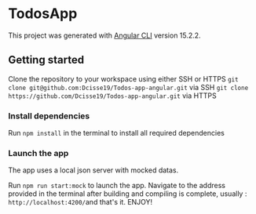 # TodosApp

This project was generated with [Angular CLI](https://github.com/angular/angular-cli) version 15.2.2.

## Getting started

Clone the repository to your workspace using either SSH or HTTPS
`git clone git@github.com:Dcisse19/Todos-app-angular.git` via SSH
`git clone https://github.com/Dcisse19/Todos-app-angular.git` via HTTPS

### Install dependencies
Run `npm install` in the terminal to install all required dependencies

### Launch the app
The app uses a local json server with mocked datas. 

Run `npm run start:mock` to launch the app. Navigate to the address provided in the terminal after building and compiling is complete, usually : `http://localhost:4200/`and that's it. ENJOY!

<!-- 
## Functionalities
### Home page
On the home page -->

